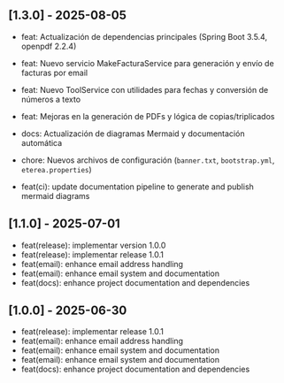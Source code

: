 ## [1.3.0] - 2025-08-05
- feat: Actualización de dependencias principales (Spring Boot 3.5.4, openpdf 2.2.4)
- feat: Nuevo servicio MakeFacturaService para generación y envío de facturas por email
- feat: Nuevo ToolService con utilidades para fechas y conversión de números a texto
- feat: Mejoras en la generación de PDFs y lógica de copias/triplicados
- docs: Actualización de diagramas Mermaid y documentación automática
- chore: Nuevos archivos de configuración (`banner.txt`, `bootstrap.yml`, `eterea.properties`)

- feat(ci): update documentation pipeline to generate and publish mermaid diagrams

## [1.1.0] - 2025-07-01
- feat(release): implementar version 1.0.0
- feat(release): implementar release 1.0.1
- feat(email): enhance email address handling
- feat(email): enhance email system and documentation
- feat(docs): enhance project documentation and dependencies

## [1.0.0] - 2025-06-30
- feat(release): implementar release 1.0.1
- feat(email): enhance email address handling
- feat(email): enhance email system and documentation
- feat(email): enhance email system and documentation
- feat(docs): enhance project documentation and dependencies